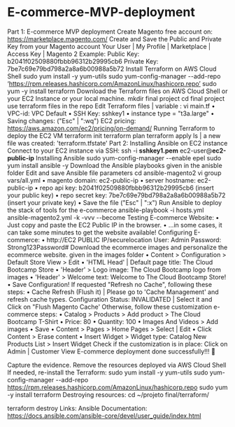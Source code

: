 # E-commerce-MVP-deployment


Part 1: E-commerce MVP deployment
Create Magento free account on:
https://marketplace.magento.com/
Create and Save the Public and Private Key from your Magento account
Your User | My Profile | Marketplace | Access Key | Magento 2
Example:
Public Key: b2041f02509880fbbb96312b29995cb6
Private Key: 7be7c69e79bd798a2a8a6b00988a5b72
Install Terraform on AWS Cloud Shell
sudo yum install -y yum-utils
sudo yum-config-manager --add-repo ‘https://rpm.releases.hashicorp.com/AmazonLinux/hashicorp.repo’
sudo yum -y install terraform
Download the Terraform files on AWS Cloud Shell or your EC2 Instance or your local machine.
mkdir final project
cd final project
use terraform files in the repo
Edit Terraform files | variable :
vi main.tf
•	VPC-id: VPC Default
•	SSH Key: sshkey1
•	instance type = "t3a.large"
•	Saving changes: ("Esc" | ":wq")
EC2 pricing:
https://aws.amazon.com/ec2/pricing/on-demand/
Running Terraform to deploy the EC2 VM
terraform init
terraform plan
terraform apply
ls | a new file was created: 'terraform.tfstate'
Part 2: Installing Ansible on EC2 instance
Connect to your EC2 instance via SSH:
ssh -i **sshkey1.pem** ec2-user@**ec2-public-ip**
Installing Ansible
sudo yum-config-manager --enable epel
sudo yum install ansible -y
Download the Ansible playbooks
given in the anisble folder
Edit and save Ansible file parameters
cd ansible-magento2
vi group vars/all.yml
•	magento domain: ec2-public-ip
•	server hostname: ec2-public-ip
•	repo api key: b2041f02509880fbbb96312b29995cb6 (insert your public key)
•	repo secret key: 7be7c69e79bd798a2a8a6b00988a5b72 (insert your private key)
•	Save the file ("Esc" | ":x")
Run Ansible to deploy the stack of tools for the e-commerce
ansible-playbook -i hosts.yml ansible-magento2.yml -k -vvv --become
Testing E-commerce Website:
•	Just copy and paste the EC2 Public IP in the browser.
•	…in some cases, it can take some minutes to get the website available!
Configuring E-commerce:
•	http://EC2 PUBLIC IP/securelocation
User: Admin
Password: Strong123Password#
Download the ecommerce images and personalize the ecommerce website.
given in the images folder
•	Content > Configuration > Default Store View > Edit
•	'HTML Head' | Default page title: The Cloud Bootcamp Store
•	'Header' > Logo image: The Cloud Bootcamp logo from images
•	'Header' > Welcome text: Welcome to The Cloud Bootcamp Store!
•	Save Configuration!
If requested "Refresh no Cache", following these steps:
•	Cache Refresh (Flush it) | Please go to 'Cache Management' and refresh cache types.
Configuration Status: INVALIDATED | Select it and Click on "Flush Magento Cache'
Otherwise, follow these customization e-commerce steps:
•	Catalog > Products > Add product > The Cloud Bootcamp T-Shirt
•	Price: 80
•	Quantity: 100
•	Images And Videos > Add images
•	Save
•	Content > Pages > Home Pages > Select | Edit
•	Click Content > Erase content
•	Insert Widget > Widget type: Catalog New Products List > Insert Widget
Check if the customization is in place:
Click on  Admin | Customer View
E-commerce deployment done successfully!!! 🚀
 
Capture the evidence.
Remove the resources deployed via AWS Cloud Shell
If needed, re-install the Terraform:
sudo yum install -y yum-utils
sudo yum-config-manager --add-repo <https://rpm.releases.hashicorp.com/AmazonLinux/hashicorp.repo>
sudo yum -y install terraform
Destroying resources:
cd ~/projeto final/terraform/

terraform destroy
Links:
Ansible Documentation:
https://docs.ansible.com/ansible-core/devel/user_guide/index.html

